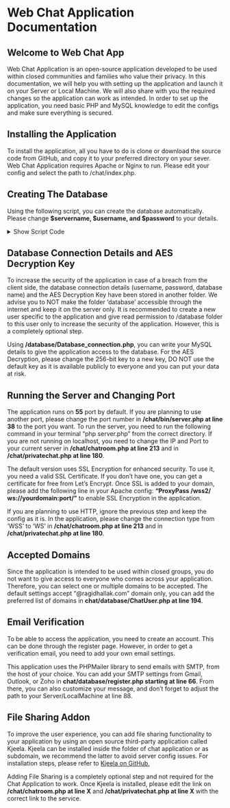 # Web Chat Application Documentation

## Welcome to Web Chat App

Web Chat Application is an open-source application developed to be used within closed communities and families who value their privacy. In this documentation, we will help you with setting up the application and launch it on your Server or Local Machine. We will also share with you the required changes so the application can work as intended. In order to set up the application, you need basic PHP and MySQL knowledge to edit the configs and make sure everything is secured. 

## Installing the Application

To install the application, all you have to do is clone or download the source code from GitHub, and copy it to your preferred directory on your sever. Web Chat Application requires Apache or Nginx to run. Please edit your config and select the path to /chat/index.php. 

## Creating The Database

Using the following script, you can create the database automatically. Please change **$servername, $username, and $password** to your details. 

<details><summary>Show Script Code</summary>
<p>

```
<?php

	# This file is made to initiate your database and tables by running it only once

	# Connect to your server
	$servername = "localhost"; #your MySQL server name
	$username = "root"; #your username
	$password = "password"; #your password
	
	$link = mysqli_connect($servername, $username);
	if (!$link) {
		die("Connection failed: " . mysqli_connect_error());
	}


	# Create a database called MyChat which stores all tables for the application
	$sql = 'CREATE DATABASE MyChat';
	if (mysqli_query($link, $sql)) {
		echo "Database MyChat created successfully\n";
	} else {
		echo 'Error creating database: ' . mysqli_error() . "\n";
	}


	$link = mysqli_connect($servername, $username, "", 'MyChat');
	# Create the tables for the application

	# Create table for User Profile
	$sql_table_userProfile = "CREATE TABLE user_profile (
		id INT(6) UNSIGNED AUTO_INCREMENT PRIMARY KEY,
		first_name VARCHAR(30) NOT NULL,
		last_name VARCHAR(30) NOT NULL,
		email VARCHAR(50),
		reg_date TIMESTAMP DEFAULT CURRENT_TIMESTAMP ON UPDATE CURRENT_TIMESTAMP
		)";
		
		if (mysqli_query($link, $sql_table_userProfile)) {
		  echo "Table userProfile created successfully\n";
		} else {
		  echo "Error creating table: " . mysqli_error($link);
		}

	# Create table for Private Messages 
	$sql_private_message = "CREATE TABLE private_message (
		id INT(6) UNSIGNED AUTO_INCREMENT PRIMARY KEY,
		sender_Id VARCHAR(30) NOT NULL,
		receiver_Id VARCHAR(30) NOT NULL,
		sent_time TIMESTAMP DEFAULT CURRENT_TIMESTAMP ON UPDATE CURRENT_TIMESTAMP
		)";
		
		if (mysqli_query($link, $sql_private_message)) {
			echo "Table privateMessage created successfully\n";
		} else {
			echo "Error creating table: " . mysqli_error($link);
		}

	# Create table for User Status 
	$sql_user_status = "CREATE TABLE user_status (
		id INT(6) UNSIGNED AUTO_INCREMENT PRIMARY KEY,
		userId VARCHAR(30) NOT NULL,
		user_login TIMESTAMP DEFAULT CURRENT_TIMESTAMP ON UPDATE CURRENT_TIMESTAMP,
		user_logout TIMESTAMP DEFAULT CURRENT_TIMESTAMP ON UPDATE CURRENT_TIMESTAMP
		)";
		
		if (mysqli_query($link, $sql_user_status)) {
			echo "Table userStatus created successfully\n";
		} else {
			echo "Error creating table: " . mysqli_error($link);
		}
	
?>
```

</p>
</details>


## Database Connection Details and AES Decryption Key

To increase the security of the application in case of a breach from the client side, the database connection details (username, password, database name) and the AES Decryption Key have been stored in another folder. We advise you to NOT make the folder ‘database’ accessible through the internet and keep it on the server only.  It is recommended to create a new user specific to the application and give read permission to /database folder to this user only to increase the security of the application. However, this is a completely optional step. 

Using **/database/Database_connection.php**, you can write your MySQL details to give the application access to the database. For the AES Decryption, please change the 256-bit key to a new key, DO NOT use the default key as it is available publicly to everyone and you can put your data at risk.

## Running the Server and Changing Port

The application runs on **55** port by default. If you are planning to use another port, please change the port number in **/chat/bin/server.php at line 38** to the port you want. To run the server, you need to run the following command in your terminal “php server.php” from the correct directory. If you are not running on localhost, you need to change the IP and Port to your current server in **/chat/chatroom.php at line 213** and in **/chat/privatechat.php at line 180**.

The default version uses SSL Encryption for enhanced security. To use it, you need a valid SSL Certificate. If you don’t have one, you can get a certificate for free from Let’s Encrypt. Once SSL is added to your domain, please add the following line in your Apache config: **“ProxyPass /wss2/ ws://yourdomain:port/”** to enable SSL Encryption in the application.

If you are planning to use HTTP, ignore the previous step and keep the config as it is. In the application, please change the connection type from ‘WSS’ to ‘WS’ in **/chat/chatroom.php at line 213** and in **/chat/privatechat.php at line 180**.

## Accepted Domains

Since the application is intended to be used within closed groups, you do not want to give access to everyone who comes across your application. Therefore, you can select one or multiple domains to be accepted. The default settings accept “@ragidhallak.com” domain only, you can add the preferred list of domains in **chat/database/ChatUser.php at line 194**. 

## Email Verification

To be able to access the application, you need to create an account. This can be done through the register page. However, in order to get a verification email, you need to add your own email settings. 

This application uses the PHPMailer library to send emails with SMTP, from the host of your choice. You can add your SMTP settings from Gmail, Outlook, or Zoho in **chat/database/register.php starting at line 66**. From there, you can also customize your message, and don’t forget to adjust the path to your Server/LocalMachine at line 88.

## File Sharing Addon

To improve the user experience, you can add file sharing functionality to your application by using an open source third-party application called Kjeela. Kjeela can be installed inside the folder of chat application or as subdomain, we recommend the latter to avoid server config issues. For installation steps, please refer to [Kjeela on GitHub.](https://github.com/kleeja-official/kleeja)

Adding File Sharing is a completely optional step and not required for the Chat Application to work. Once Kjeela is installed, please edit the link on **/chat/chatroom.php at line X** and **/chat/privatechat.php at line X** with the correct link to the service. 
